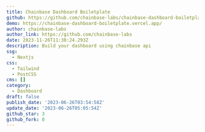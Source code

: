 ```yaml
---
title: Chainbase Dashboard Boiletplate
github: https://github.com/chainbase-labs/chainbase-dashboard-boiletplate
demo: https://chainbase-dashboard-boiletplate.vercel.app/
author: chainbase-labs
author_link: https://github.com/chainbase-labs
date: 2023-11-26T11:38:24.293Z
description: Build your dashboard using chainbase api
ssg:
  - Nextjs
css:
  - Tailwind
  - PostCSS
cms: []
category:
  - Dashboard
draft: false
publish_date: '2023-06-26T03:54:58Z'
update_date: '2023-06-26T05:05:54Z'
github_star: 3
github_fork: 0
---
```

